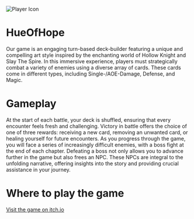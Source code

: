 ![Player Icon](./Assets/Textures/UI/GameIcon.png)

# HueOfHope

Our game is an engaging turn-based deck-builder featuring a unique and compelling art style inspired by the enchanting world of Hollow Knight and Slay The Spire. In this immersive experience, players must strategically combat a variety of enemies using a diverse array of cards. These cards come in different types, including Single-/AOE-Damage, Defense, and Magic. 

# Gameplay

At the start of each battle, your deck is shuffled, ensuring that every encounter feels fresh and challenging. Victory in battle offers the choice of one of three rewards: receiving a new card, removing an unwanted card, or healing yourself for future encounters. As you progress through the game, you will face a series of increasingly difficult enemies, with a boss fight at the end of each chapter. Defeating a boss not only allows you to advance further in the game but also frees an NPC. These NPCs are integral to the unfolding narrative, offering insights into the story and providing crucial assistance in your journey.

# Where to play the game

[Visit the game on itch.io](https://inki-gamer.itch.io/hue-of-hope)
